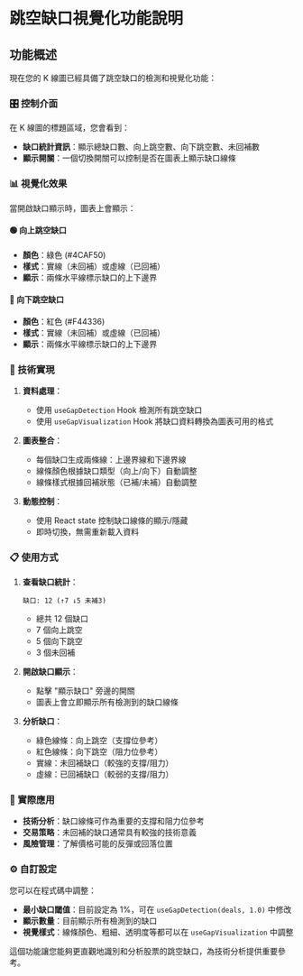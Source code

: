 # 跳空缺口視覺化功能說明

## 功能概述

現在您的 K 線圖已經具備了跳空缺口的檢測和視覺化功能：

### 🎛️ 控制介面

在 K 線圖的標題區域，您會看到：

- **缺口統計資訊**：顯示總缺口數、向上跳空數、向下跳空數、未回補數
- **顯示開關**：一個切換開關可以控制是否在圖表上顯示缺口線條

### 📊 視覺化效果

當開啟缺口顯示時，圖表上會顯示：

#### 🟢 向上跳空缺口

- **顏色**：綠色 (#4CAF50)
- **樣式**：實線（未回補）或虛線（已回補）
- **顯示**：兩條水平線標示缺口的上下邊界

#### 🔴 向下跳空缺口

- **顏色**：紅色 (#F44336)
- **樣式**：實線（未回補）或虛線（已回補）
- **顯示**：兩條水平線標示缺口的上下邊界

### 🔧 技術實現

1. **資料處理**：

   - 使用 `useGapDetection` Hook 檢測所有跳空缺口
   - 使用 `useGapVisualization` Hook 將缺口資料轉換為圖表可用的格式

2. **圖表整合**：

   - 每個缺口生成兩條線：上邊界線和下邊界線
   - 線條顏色根據缺口類型（向上/向下）自動調整
   - 線條樣式根據回補狀態（已補/未補）自動調整

3. **動態控制**：
   - 使用 React state 控制缺口線條的顯示/隱藏
   - 即時切換，無需重新載入資料

### 📋 使用方式

1. **查看缺口統計**：

   ```
   缺口: 12 (↑7 ↓5 未補3)
   ```

   - 總共 12 個缺口
   - 7 個向上跳空
   - 5 個向下跳空
   - 3 個未回補

2. **開啟缺口顯示**：

   - 點擊 "顯示缺口" 旁邊的開關
   - 圖表上會立即顯示所有檢測到的缺口線條

3. **分析缺口**：
   - 綠色線條：向上跳空（支撐位參考）
   - 紅色線條：向下跳空（阻力位參考）
   - 實線：未回補缺口（較強的支撐/阻力）
   - 虛線：已回補缺口（較弱的支撐/阻力）

### 🎯 實際應用

- **技術分析**：缺口線條可作為重要的支撐和阻力位參考
- **交易策略**：未回補的缺口通常具有較強的技術意義
- **風險管理**：了解價格可能的反彈或回落位置

### ⚙️ 自訂設定

您可以在程式碼中調整：

- **最小缺口閾值**：目前設定為 1%，可在 `useGapDetection(deals, 1.0)` 中修改
- **顯示數量**：目前顯示所有檢測到的缺口
- **視覺樣式**：線條顏色、粗細、透明度等都可以在 `useGapVisualization` 中調整

這個功能讓您能夠更直觀地識別和分析股票的跳空缺口，為技術分析提供重要參考。

